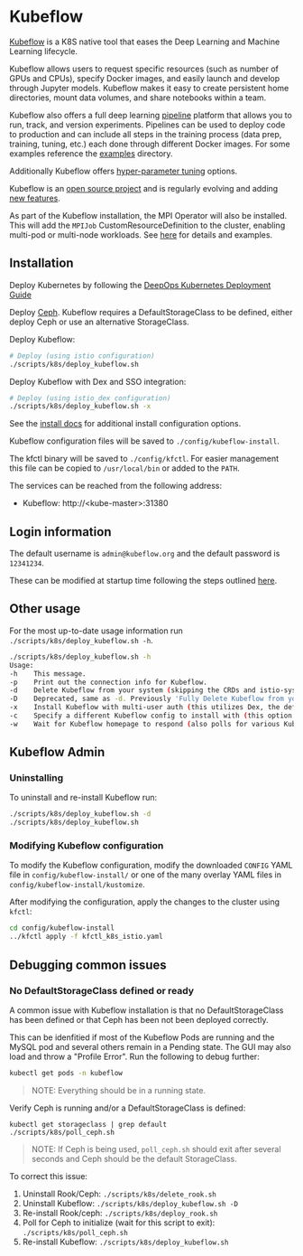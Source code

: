 # Kubeflow

[Kubeflow](https://www.kubeflow.org/docs/) is a K8S native tool that eases the Deep Learning and Machine Learning lifecycle.

Kubeflow allows users to request specific resources (such as number of GPUs and CPUs), specify Docker images, and easily launch and develop through Jupyter models. Kubeflow makes it easy to create persistent home directories, mount data volumes, and share notebooks within a team.

Kubeflow also offers a full deep learning [pipeline](https://www.kubeflow.org/docs/pipelines/overview/pipelines-overview/) platform that allows you to run, track, and version experiments. Pipelines can be used to deploy code to production and can include all steps in the training process (data prep, training, tuning, etc.) each done through different Docker images. For some examples reference the [examples](../examples) directory.

Additionally Kubeflow offers [hyper-parameter tuning](https://github.com/kubeflow/katib) options.

Kubeflow is an [open source project](https://github.com/kubeflow/kubeflow) and is regularly evolving and adding [new features](https://github.com/kubeflow/kubeflow/blob/master/ROADMAP.md).

As part of the Kubeflow installation, the MPI Operator will also be installed. This will add the `MPIJob` CustomResourceDefinition to the cluster, enabling multi-pod or multi-node workloads. See [here](https://github.com/kubeflow/mpi-operator/tree/master/) for details and examples.

## Installation

Deploy Kubernetes by following the [DeepOps Kubernetes Deployment Guide](README.md)

Deploy [Ceph](kubernetes-cluster.md#persistent-storage). Kubeflow requires a DefaultStorageClass to be defined, either deploy Ceph or use an alternative StorageClass.

Deploy Kubeflow:

```sh
# Deploy (using istio configuration)
./scripts/k8s/deploy_kubeflow.sh

```

Deploy Kubeflow with Dex and SSO integration:

```sh
# Deploy (using istio_dex configuration)
./scripts/k8s/deploy_kubeflow.sh -x

```

See the [install docs](https://www.kubeflow.org/docs/started/k8s/overview/) for additional install configuration options.

Kubeflow configuration files will be saved to `./config/kubeflow-install`.

The kfctl binary will be saved to `./config/kfctl`. For easier management this file can be copied to `/usr/local/bin` or added to the `PATH`.

The services can be reached from the following address:
* Kubeflow: http://\<kube-master\>:31380

## Login information

The default username is `admin@kubeflow.org` and the default password is `12341234`.

These can be modified at startup time following the steps outlined [here](https://www.kubeflow.org/docs/started/k8s/kfctl-existing-arrikto/).

## Other usage

For the most up-to-date usage information run `./scripts/k8s/deploy_kubeflow.sh -h`.

```sh
./scripts/k8s/deploy_kubeflow.sh -h
Usage:
-h    This message.
-p    Print out the connection info for Kubeflow.
-d    Delete Kubeflow from your system (skipping the CRDs and istio-system namespace that may have been installed with Kubeflow.
-D    Deprecated, same as -d. Previously 'Fully Delete Kubeflow from your system along with all Kubeflow CRDs the istio-system namespace. WARNING, do not use this option if other components depend on istio.'
-x    Install Kubeflow with multi-user auth (this utilizes Dex, the default is no multi-user auth).
-c    Specify a different Kubeflow config to install with (this option is deprecated).
-w    Wait for Kubeflow homepage to respond (also polls for various Kubeflow Deployments to have an available status).
```

## Kubeflow Admin

### Uninstalling

To uninstall and re-install Kubeflow run:

```sh
./scripts/k8s/deploy_kubeflow.sh -d
./scripts/k8s/deploy_kubeflow.sh
```

### Modifying Kubeflow configuration

To modify the Kubeflow configuration, modify the downloaded `CONFIG` YAML file in `config/kubeflow-install/` or one of the many overlay YAML files in `config/kubeflow-install/kustomize`.

After modifying the configuration, apply the changes to the cluster using `kfctl`:

```sh
cd config/kubeflow-install
../kfctl apply -f kfctl_k8s_istio.yaml
```

## Debugging common issues

### No DefaultStorageClass defined or ready

A common issue with Kubeflow installation is that no DefaultStorageClass has been defined or that Ceph has been not been deployed correctly.

This can be idenfitied if most of the Kubeflow Pods are running and the MySQL pod and several others remain in a Pending state. The GUI may also load and throw a "Profile Error". Run the following to debug further:

```sh
kubectl get pods -n kubeflow
```
> NOTE: Everything should be in a running state.

Verify Ceph is running and/or a DefaultStorageClass is defined:

```
kubectl get storageclass | grep default
./scripts/k8s/poll_ceph.sh
```
> NOTE: If Ceph is being used, `poll_ceph.sh` should exit after several seconds and Ceph should be the default StorageClass. 


To correct this issue:
1. Uninstall Rook/Ceph: `./scripts/k8s/delete_rook.sh`
2. Uninstall Kubeflow: `./scripts/k8s/deploy_kubeflow.sh -D`
3. Re-install Rook/ceph: `./scripts/k8s/deploy_rook.sh`
4. Poll for Ceph to initialize (wait for this script to exit): `./scripts/k8s/poll_ceph.sh`
5. Re-install Kubeflow: `./scripts/k8s/deploy_kubeflow.sh`
